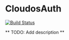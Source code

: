 CloudosAuth
===========
[![Build Status](https://semaphoreci.com/api/v1/projects/80bd72a5-bf9d-49c9-ad3e-7d63882c5bf4/378648/badge.png)](https://semaphoreci.com/perceptive/cloudos_auth)

** TODO: Add description **
